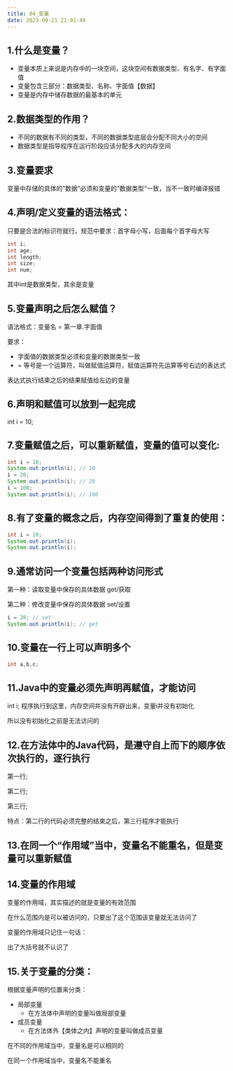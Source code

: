 ```yaml
---
title: 04_变量
date: 2023-09-21 21:01:49
---
```


## 1.什么是变量？

- 变量本质上来说是内存中的一块空间，这块空间有数据类型、有名字、有字面值
- 变量包含三部分：数据类型、名称、字面值【数据】
- 变量是内存中储存数据的最基本的单元

## 2.数据类型的作用？

- 不同的数据有不同的类型，不同的数据类型底层会分配不同大小的空间
- 数据类型是指导程序在运行阶段应该分配多大的内存空间

## 3.变量要求

变量中存储的具体的”数据“必须和变量的”数据类型“一致，当不一致时编译报错

## 4.声明/定义变量的语法格式：

只要是合法的标识符就行。规范中要求：首字母小写，后面每个首字母大写

```java
int i;
int age;
int length;
int size;
int num;
```

其中int是数据类型，其余是变量

## 5.变量声明之后怎么赋值？

语法格式：变量名 = 第一章.字面值

要求：

- 字面值的数据类型必须和变量的数据类型一致
- = 等号是一个运算符，叫做赋值运算符，赋值运算符先运算等号右边的表达式

表达式执行结束之后的结果赋值给左边的变量

## 6.声明和赋值可以放到一起完成

int i = 10;

## 7.变量赋值之后，可以重新赋值，变量的值可以变化:

```java
int i = 10;
System.out.println(i); // 10
i = 20;
System.out.println(i); // 20
i = 100;
System.out.println(i); // 100
```


## 8.有了变量的概念之后，内存空间得到了重复的使用：

```java
int i = 10;
System.out.println(i);
System.out.println(i);
```


## 9.通常访问一个变量包括两种访问形式

第一种：读取变量中保存的具体数据 get/获取

第二种：修改变量中保存的具体数据 set/设置

```java
i = 20; // set
System.out.println(i); // get
```

## 10.变量在一行上可以声明多个

```java
int a,b,c;
```

## 11.Java中的变量必须先声明再赋值，才能访问

int i; 程序执行到这里，内存空间并没有开辟出来，变量i并没有初始化

所以没有初始化之前是无法访问的

## 12.在方法体中的Java代码，是遵守自上而下的顺序依次执行的，逐行执行

第一行;

第二行;

第三行;

特点：第二行的代码必须完整的结束之后，第三行程序才能执行

## 13.在同一个“作用域”当中，变量名不能重名，但是变量可以重新赋值

## 14.变量的作用域

变量的作用域，其实描述的就是变量的有效范围

在什么范围内是可以被访问的，只要出了这个范围该变量就无法访问了

变量的作用域只记住一句话：

出了大括号就不认识了

## 15.关于变量的分类：

根据变量声明的位置来分类：

- 局部变量
  - 在方法体中声明的变量叫做局部变量
- 成员变量
  - 在方法体外【类体之内】声明的变量叫做成员变量

在不同的作用域当中，变量名是可以相同的

在同一个作用域当中，变量名不能重名
